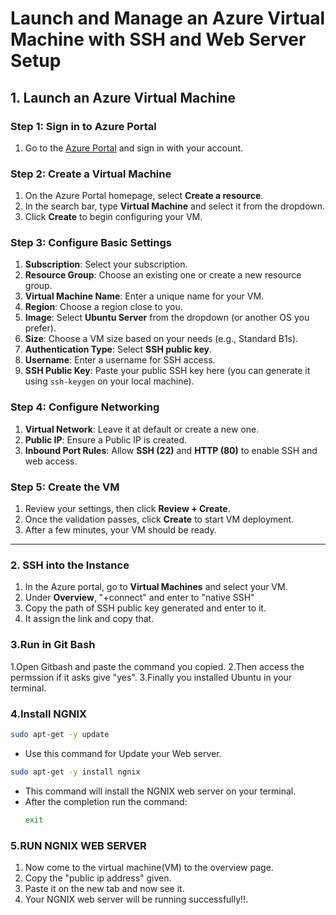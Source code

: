 # Launch and Manage an Azure Virtual Machine with SSH and Web Server Setup

## 1. Launch an Azure Virtual Machine

### Step 1: Sign in to Azure Portal
1. Go to the [Azure Portal](https://portal.azure.com/) and sign in with your account.

### Step 2: Create a Virtual Machine
1. On the Azure Portal homepage, select **Create a resource**.
2. In the search bar, type **Virtual Machine** and select it from the dropdown.
3. Click **Create** to begin configuring your VM.

### Step 3: Configure Basic Settings
1. **Subscription**: Select your subscription.
2. **Resource Group**: Choose an existing one or create a new resource group.
3. **Virtual Machine Name**: Enter a unique name for your VM.
4. **Region**: Choose a region close to you.
5. **Image**: Select **Ubuntu Server** from the dropdown (or another OS you prefer).
6. **Size**: Choose a VM size based on your needs (e.g., Standard B1s).
7. **Authentication Type**: Select **SSH public key**.
8. **Username**: Enter a username for SSH access.
9. **SSH Public Key**: Paste your public SSH key here (you can generate it using `ssh-keygen` on your local machine).

### Step 4: Configure Networking
1. **Virtual Network**: Leave it at default or create a new one.
2. **Public IP**: Ensure a Public IP is created.
3. **Inbound Port Rules**: Allow **SSH (22)** and **HTTP (80)** to enable SSH and web access.

### Step 5: Create the VM
1. Review your settings, then click **Review + Create**.
2. Once the validation passes, click **Create** to start VM deployment.
3. After a few minutes, your VM should be ready.

---

### 2. SSH into the Instance

1. In the Azure portal, go to **Virtual Machines** and select your VM.
2. Under **Overview**, "+connect" and enter to "native SSH"
3. Copy the path of SSH public key generated and enter to it.
4. It assign the link and copy that.

### 3.Run in Git Bash 

1.Open Gitbash and paste the command you copied.
2.Then access the permssion if it asks give "yes".
3.Finally you installed Ubuntu in your terminal.

### 4.Install NGNIX

```bash
sudo apt-get -y update
```

- Use this command for Update your Web server.

```bash
sudo apt-get -y install ngnix
```
- This command will install the NGNIX web server on your terminal.
- After the completion run the command:
  ```bash
  exit
  ```


### 5.RUN NGNIX WEB SERVER

1. Now come to the virtual machine(VM) to the overview page.
2. Copy the "public ip address" given.
3. Paste it on the new tab and now see it.
4. Your NGNIX web server will be running successfully!!.
  


